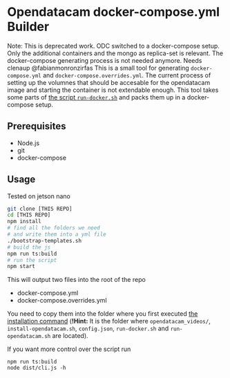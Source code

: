 # Opendatacam docker-compose.yml Builder

Note: This is deprecated work. ODC switched to a docker-compose setup. Only the additional containers and the mongo as replica-set is relevant. The docker-compose generating process is not needed anymore. Needs clenaup @fabianmonronzirfas
This is a small tool for generating `docker-compose.yml` and `docker-compose.overrides.yml`. The current process of setting up the volumnes that should be accesable for the opendatacam image and starting the container is not extendable enough. This tool takes some parts of [the script `run-docker.sh`](https://raw.githubusercontent.com/opendatacam/opendatacam/master/docker/run-jetson/run-docker.sh) and packs them up in a docker-compose setup.

## Prerequisites

- Node.js
- git
- docker-compose

## Usage

Tested on jetson nano

```bash
git clone [THIS REPO]
cd [THIS REPO]
npm install
# find all the folders we need
# and write them into a yml file
./bootstrap-templates.sh
# build the js
npm run ts:build
# run the script
npm start
```

This will output two files into the root of the repo

- docker-compose.yml
- docker-compose.overrides.yml

You need to copy them into the folder where you first executed [the installation command](https://github.com/opendatacam/opendatacam#2-install-and-start-opendatacam-) (**!Hint:** It is the folder where `opendatacam_videos/`, `install-opendatacam.sh`, `config.json`, `run-docker.sh` and `run-opendatacam.sh` are located).

If you want more control over the script run

```
npm run ts:build
node dist/cli.js -h

```
